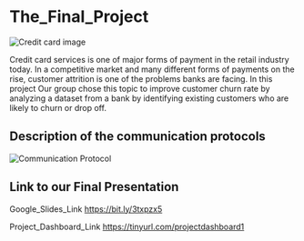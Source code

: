 # The_Final_Project
![Credit card image](https://user-images.githubusercontent.com/96032255/169704762-d787d32d-dee1-42cc-89ed-a2bff7f25b18.jpg)

Credit card services is one of major forms of payment in the retail industry today. In a competitive market and many different forms of payments on the rise, customer attrition is one of the problems banks are facing. In this project Our group chose this topic to improve customer churn rate by analyzing a dataset from a bank by identifying existing customers who are likely to churn or drop off.

## Description of the communication protocols
![Communication Protocol](https://user-images.githubusercontent.com/96032255/169706079-971a289d-e0c6-4aef-82e2-a9385ce7d963.PNG)


## Link to our Final Presentation
Google_Slides_Link
https://bit.ly/3txpzx5

Project_Dashboard_Link
https://tinyurl.com/projectdashboard1
